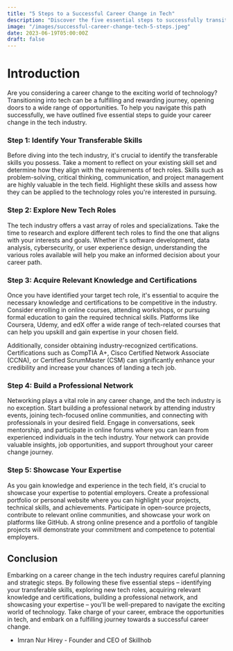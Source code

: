 ```yaml
---
title: "5 Steps to a Successful Career Change in Tech"
description: "Discover the five essential steps to successfully transition your career to the thriving field of technology. Learn how to identify your transferable skills, explore new tech roles, acquire relevant knowledge and certifications, build a professional network, and showcase your expertise. Take charge of your career and embark on an exciting journey into the world of tech!"
image: "/images/successful-career-change-tech-5-steps.jpeg"
date: 2023-06-19T05:00:00Z
draft: false
---
```


# Introduction

Are you considering a career change to the exciting world of technology? Transitioning into tech can be a fulfilling and rewarding journey, opening doors to a wide range of opportunities. To help you navigate this path successfully, we have outlined five essential steps to guide your career change in the tech industry.

### Step 1: Identify Your Transferable Skills

Before diving into the tech industry, it's crucial to identify the transferable skills you possess. Take a moment to reflect on your existing skill set and determine how they align with the requirements of tech roles. Skills such as problem-solving, critical thinking, communication, and project management are highly valuable in the tech field. Highlight these skills and assess how they can be applied to the technology roles you're interested in pursuing.

### Step 2: Explore New Tech Roles

The tech industry offers a vast array of roles and specializations. Take the time to research and explore different tech roles to find the one that aligns with your interests and goals. Whether it's software development, data analysis, cybersecurity, or user experience design, understanding the various roles available will help you make an informed decision about your career path.

### Step 3: Acquire Relevant Knowledge and Certifications

Once you have identified your target tech role, it's essential to acquire the necessary knowledge and certifications to be competitive in the industry. Consider enrolling in online courses, attending workshops, or pursuing formal education to gain the required technical skills. Platforms like Coursera, Udemy, and edX offer a wide range of tech-related courses that can help you upskill and gain expertise in your chosen field.

Additionally, consider obtaining industry-recognized certifications. Certifications such as CompTIA A+, Cisco Certified Network Associate (CCNA), or Certified ScrumMaster (CSM) can significantly enhance your credibility and increase your chances of landing a tech job.

### Step 4: Build a Professional Network

Networking plays a vital role in any career change, and the tech industry is no exception. Start building a professional network by attending industry events, joining tech-focused online communities, and connecting with professionals in your desired field. Engage in conversations, seek mentorship, and participate in online forums where you can learn from experienced individuals in the tech industry. Your network can provide valuable insights, job opportunities, and support throughout your career change journey.

### Step 5: Showcase Your Expertise

As you gain knowledge and experience in the tech field, it's crucial to showcase your expertise to potential employers. Create a professional portfolio or personal website where you can highlight your projects, technical skills, and achievements. Participate in open-source projects, contribute to relevant online communities, and showcase your work on platforms like GitHub. A strong online presence and a portfolio of tangible projects will demonstrate your commitment and competence to potential employers.

## Conclusion

Embarking on a career change in the tech industry requires careful planning and strategic steps. By following these five essential steps – identifying your transferable skills, exploring new tech roles, acquiring relevant knowledge and certifications, building a professional network, and showcasing your expertise – you'll be well-prepared to navigate the exciting world of technology. Take charge of your career, embrace the opportunities in tech, and embark on a fulfilling journey towards a successful career change.


- Imran Nur Hirey - Founder and CEO of Skillhob